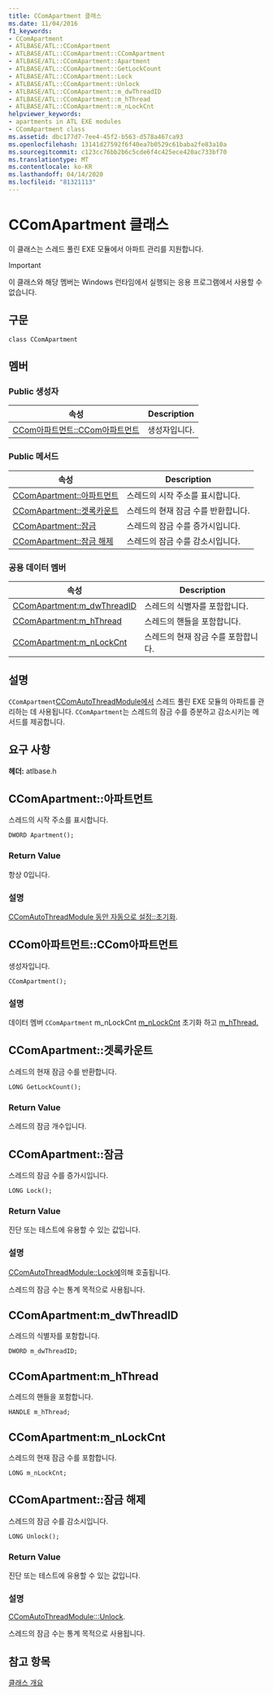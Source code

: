 ```yaml
---
title: CComApartment 클래스
ms.date: 11/04/2016
f1_keywords:
- CComApartment
- ATLBASE/ATL::CComApartment
- ATLBASE/ATL::CComApartment::CComApartment
- ATLBASE/ATL::CComApartment::Apartment
- ATLBASE/ATL::CComApartment::GetLockCount
- ATLBASE/ATL::CComApartment::Lock
- ATLBASE/ATL::CComApartment::Unlock
- ATLBASE/ATL::CComApartment::m_dwThreadID
- ATLBASE/ATL::CComApartment::m_hThread
- ATLBASE/ATL::CComApartment::m_nLockCnt
helpviewer_keywords:
- apartments in ATL EXE modules
- CComApartment class
ms.assetid: dbc177d7-7ee4-45f2-b563-d578a467ca93
ms.openlocfilehash: 13141d27592f6f40ea7b0529c61baba2fe83a10a
ms.sourcegitcommit: c123cc76bb2b6c5cde6f4c425ece420ac733bf70
ms.translationtype: MT
ms.contentlocale: ko-KR
ms.lasthandoff: 04/14/2020
ms.locfileid: "81321113"
---
```

# <a name="ccomapartment-class"></a>CComApartment 클래스

이 클래스는 스레드 풀린 EXE 모듈에서 아파트 관리를 지원합니다.

> [!IMPORTANT]
> 이 클래스와 해당 멤버는 Windows 런타임에서 실행되는 응용 프로그램에서 사용할 수 없습니다.

## <a name="syntax"></a>구문

```
class CComApartment
```

## <a name="members"></a>멤버

### <a name="public-constructors"></a>Public 생성자

|속성|Description|
|----------|-----------------|
|[CCom아파트먼트::CCom아파트먼트](#ccomapartment)|생성자입니다.|

### <a name="public-methods"></a>Public 메서드

|속성|Description|
|----------|-----------------|
|[CComApartment::아파트먼트](#apartment)|스레드의 시작 주소를 표시합니다.|
|[CComApartment::겟록카운트](#getlockcount)|스레드의 현재 잠금 수를 반환합니다.|
|[CComApartment::잠금](#lock)|스레드의 잠금 수를 증가시입니다.|
|[CComApartment::잠금 해제](#unlock)|스레드의 잠금 수를 감소시입니다.|

### <a name="public-data-members"></a>공용 데이터 멤버

|속성|Description|
|----------|-----------------|
|[CComApartment:m_dwThreadID](#m_dwthreadid)|스레드의 식별자를 포함합니다.|
|[CComApartment:m_hThread](#m_hthread)|스레드의 핸들을 포함합니다.|
|[CComApartment:m_nLockCnt](#m_nlockcnt)|스레드의 현재 잠금 수를 포함합니다.|

## <a name="remarks"></a>설명

`CComApartment`[CComAutoThreadModule에서](../../atl/reference/ccomautothreadmodule-class.md) 스레드 풀린 EXE 모듈의 아파트를 관리하는 데 사용됩니다. `CComApartment`는 스레드의 잠금 수를 증분하고 감소시키는 메서드를 제공합니다.

## <a name="requirements"></a>요구 사항

**헤더:** atlbase.h

## <a name="ccomapartmentapartment"></a><a name="apartment"></a>CComApartment::아파트먼트

스레드의 시작 주소를 표시합니다.

```
DWORD Apartment();
```

### <a name="return-value"></a>Return Value

항상 0입니다.

### <a name="remarks"></a>설명

[CComAutoThreadModule 동안 자동으로 설정::초기화](../../atl/reference/ccomautothreadmodule-class.md#init).

## <a name="ccomapartmentccomapartment"></a><a name="ccomapartment"></a>CCom아파트먼트::CCom아파트먼트

생성자입니다.

```
CComApartment();
```

### <a name="remarks"></a>설명

데이터 멤버 `CComApartment` m_nLockCnt [m_nLockCnt](#m_nlockcnt) 초기화 하고 [m_hThread.](#m_hthread)

## <a name="ccomapartmentgetlockcount"></a><a name="getlockcount"></a>CComApartment::겟록카운트

스레드의 현재 잠금 수를 반환합니다.

```
LONG GetLockCount();
```

### <a name="return-value"></a>Return Value

스레드의 잠금 개수입니다.

## <a name="ccomapartmentlock"></a><a name="lock"></a>CComApartment::잠금

스레드의 잠금 수를 증가시입니다.

```
LONG Lock();
```

### <a name="return-value"></a>Return Value

진단 또는 테스트에 유용할 수 있는 값입니다.

### <a name="remarks"></a>설명

[CComAutoThreadModule::Lock에](../../atl/reference/ccomautothreadmodule-class.md#lock)의해 호출됩니다.

스레드의 잠금 수는 통계 목적으로 사용됩니다.

## <a name="ccomapartmentm_dwthreadid"></a><a name="m_dwthreadid"></a>CComApartment:m_dwThreadID

스레드의 식별자를 포함합니다.

```
DWORD m_dwThreadID;
```

## <a name="ccomapartmentm_hthread"></a><a name="m_hthread"></a>CComApartment:m_hThread

스레드의 핸들을 포함합니다.

```
HANDLE m_hThread;
```

## <a name="ccomapartmentm_nlockcnt"></a><a name="m_nlockcnt"></a>CComApartment:m_nLockCnt

스레드의 현재 잠금 수를 포함합니다.

```
LONG m_nLockCnt;
```

## <a name="ccomapartmentunlock"></a><a name="unlock"></a>CComApartment::잠금 해제

스레드의 잠금 수를 감소시입니다.

```
LONG Unlock();
```

### <a name="return-value"></a>Return Value

진단 또는 테스트에 유용할 수 있는 값입니다.

### <a name="remarks"></a>설명

[CComAutoThreadModule:::Unlock](../../atl/reference/ccomautothreadmodule-class.md#lock).

스레드의 잠금 수는 통계 목적으로 사용됩니다.

## <a name="see-also"></a>참고 항목

[클래스 개요](../../atl/atl-class-overview.md)

